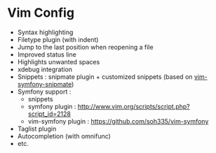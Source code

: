 Vim Config
==========

* Syntax highlighting
* Filetype plugin (with indent) 
* Jump to the last position when reopening a file
* Improved status line
* Highlights unwanted spaces
* xdebug integration
* Snippets : snipmate plugin + customized snippets (based on [vim-symfony-snipmate](https://github.com/themouette/vim-symfony-snipmate))
* Symfony support :
    * snippets
    * symfony plugin : http://www.vim.org/scripts/script.php?script_id=2128
    * vim-symfony plugin : https://github.com/soh335/vim-symfony
* Taglist plugin
* Autocompletion (with omnifunc)
* etc.
